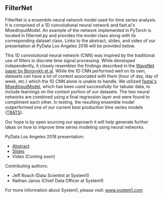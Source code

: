 ## FilterNet
FilterNet is a ensemble neural network model used for time series analysis. It is comprised of a 1D convolutional neural
network and fast.ai's MixedInputModel. An example of the network implemented in PyTorch is located in filternet.py and 
provides the model class along with its corresponding dataset class. Links to the abstract, slides, and video of our
presentation at PyData Los Angeles 2018 will be provided below.

This 1D convolutional neural network (CNN) was inspired by the traditional use of filters in discrete time signal 
processing. While developed independently, it closely resembles the findings described in the 
[WaveNet paper by Borovykh et al](https://arxiv.org/pdf/1703.04691.pdf). While the 1D CNN performed well on its own, 
datasets can have a lot of context associated with them (hour of day, day of week, etc.) which the 1D CNN alone is 
unable to handle. We utilized [fastai's MixedInputModel](https://github.com/fastai/fastai), which has been used 
successfully for tabular data, to include learnings on the context portion of our datasets. The two neural networks are 
combined using a final regression layer and were found to compliment each other. In testing, the resulting ensemble 
model outperformed one of our current best production time series models ([TBATS](https://robjhyndman.com/hyndsight/forecasting-weekly-data/)).

Our hope is by open sourcing our approach it will help generate further ideas on how to improve time series modeling 
using neural networks.

PyData Los Angeles 2018 presentation:
- [Abstract](https://pydata.org/la2018/schedule/presentation/14)
- [Slides](https://docs.google.com/presentation/d/e/2PACX-1vR6eea4L_Z_hyz24kgch3Lt5eEQ9PmmI2gUys_DcQrWY0EbG5CfOy4suqeLejXEql3x-nYT2NshrQRc/pub?start=false&loop=false&delayms=3000)
- Video (Coming soon)

Contributing authors:
- Jeff Roach (Data Scientist at System1)
- Nathan Janos (Chief Data Officer at System1)

For more information about System1, please visit: www.system1.com

